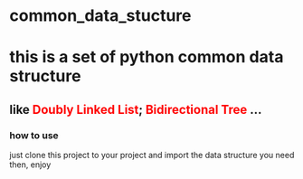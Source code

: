 # common_data_stucture

# this is a set of python common data structure

## like <font color=red>Doubly Linked List</font>; <font color=red>Bidirectional Tree</font> ...

### how to use

just clone this project to your project and import the data structure you need then,  enjoy



